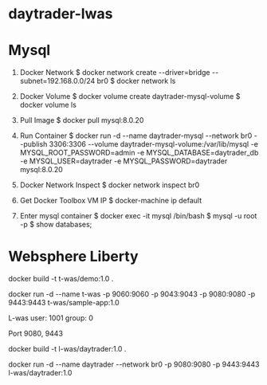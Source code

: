 # daytrader-lwas

# Mysql

1. Docker Network
$ docker network create --driver=bridge --subnet=192.168.0.0/24 br0
$ docker network ls

2. Docker Volume
$ docker volume create daytrader-mysql-volume
$ docker volume ls

3. Pull Image
$ docker pull mysql:8.0.20

4. Run Container
$ docker run -d --name daytrader-mysql --network br0 --publish 3306:3306 --volume daytrader-mysql-volume:/var/lib/mysql -e MYSQL_ROOT_PASSWORD=admin -e MYSQL_DATABASE=daytrader_db -e MYSQL_USER=daytrader -e MYSQL_PASSWORD=daytrader mysql:8.0.20

5. Docker Network Inspect
$ docker network inspect br0

6. Get Docker Toolbox VM IP
$ docker-machine ip default

7. Enter mysql container
$ docker exec -it mysql /bin/bash
$ mysql -u root -p
$ show databases;


# Websphere Liberty

docker build -t t-was/demo:1.0 .

docker run -d --name t-was -p 9060:9060 -p 9043:9043 -p 9080:9080 -p 9443:9443 t-was/sample-app:1.0

L-was
user: 1001
group: 0

Port 9080, 9443


docker build -t l-was/daytrader:1.0 .

docker run -d --name daytrader --network br0 -p 9080:9080 -p 9443:9443 l-was/daytrader:1.0
